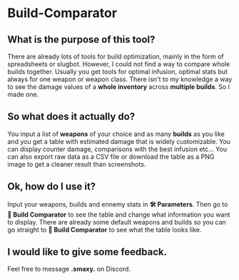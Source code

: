 # Build-Comparator

## What is the purpose of this tool?

There are already lots of tools for build optimization, mainly in the form of spreadsheets or slugbot.
However, I could not find a way to compare whole builds together.
Usually you get tools for optimal infusion, optimal stats but always for one weapon or weapon class.
There isn't to my knowledge a way to see the damage values of a **whole inventory** across **multiple builds**. So I made one.

## So what does it actually do?

You input a list of **weapons** of your choice and as many **builds** as you like and you get a table with estimated damage that is widely customizable.
You can display counter damage, comparisons with the best infusion etc...
You can also export raw data as a CSV file or download the table as a PNG image to get a cleaner result than screenshots.

## Ok, how do I use it?

Input your weapons, builds and ennemy stats in **🛠️ Parameters**.
Then go to **🔬 Build Comparator** to see the table and change what information you want to display.
There are already some default weapons and builds so you can go straight to **🔬 Build Comparator** to see what the table looks like.

## I would like to give some feedback.

Feel free to message  **.smaxy.** on Discord.
